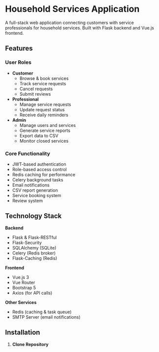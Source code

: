 # Household Services Application

A full-stack web application connecting customers with service professionals for household services. Built with Flask backend and Vue.js frontend.

## Features

### User Roles
- **Customer**
  - Browse & book services
  - Track service requests
  - Cancel requests
  - Submit reviews
- **Professional**
  - Manage service requests
  - Update request status
  - Receive daily reminders
- **Admin**
  - Manage users and services
  - Generate service reports
  - Export data to CSV
  - Monitor closed services

### Core Functionality
- JWT-based authentication
- Role-based access control
- Redis caching for performance
- Celery background tasks
- Email notifications
- CSV report generation
- Service booking system
- Review system

## Technology Stack

**Backend**
- Flask & Flask-RESTful
- Flask-Security
- SQLAlchemy (SQLite)
- Celery (Redis broker)
- Flask-Caching (Redis)

**Frontend**
- Vue.js 3
- Vue Router
- Bootstrap 5
- Axios (for API calls)

**Other Services**
- Redis (caching & task queue)
- SMTP Server (email notifications)

## Installation

1. **Clone Repository**
